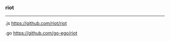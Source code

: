 ### riot
---
.js
https://github.com/riot/riot

.go
https://github.com/go-ego/riot

```
```

```
```

```
```


